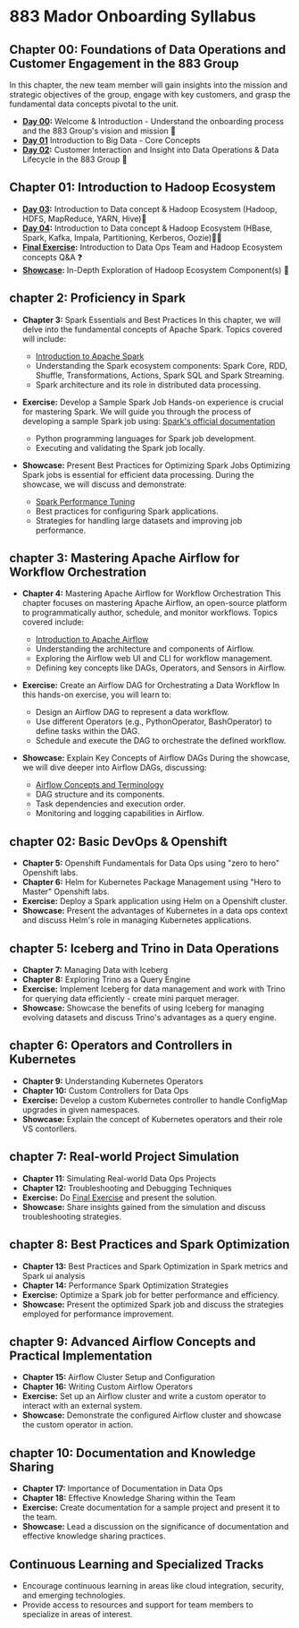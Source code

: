 # 883 Mador Onboarding Syllabus


## Chapter 00: Foundations of Data Operations and Customer Engagement in the 883 Group

In this chapter, the new team member will gain insights into the mission and strategic objectives of the group, engage with key customers, and grasp the fundamental data concepts pivotal to the unit.
- **[Day 00](./on_boarding/newbie/chepter_00/day_00.md):** Welcome & Introduction -  Understand the onboarding process and the 883 Group's vision and mission :dart:
- **[Day 01](./on_boarding/newbie/chepter_00/day_01.md)** Introduction to Big Data - Core Concepts 
- **[Day 02](./on_boarding/newbie/chepter_00/day_02.md):** Customer Interaction and Insight into Data Operations & Data Lifecycle in the 883 Group
:bow_and_arrow:


## Chapter 01: Introduction to Hadoop Ecosystem
- **[Day 03](./on_boarding/newbie/chepter_01/day_03.md):**  Introduction to Data concept & Hadoop Ecosystem (Hadoop, HDFS, MapReduce, YARN, Hive):elephant:
- **[Day 04](./on_boarding/newbie/chepter_01/day_04.md):**  Introduction to Data concept & Hadoop Ecosystem (HBase, Spark, Kafka, Impala, Partitioning, Kerberos, Oozie):elephant::elephant:
- **[Final Exercise](./on_boarding/newbie/chepter_01/final_exercise_01.md):** Introduction to Data Ops Team and Hadoop Ecosystem concepts Q&A :question:
- **[Showcase](./on_boarding/newbie/chepter_01/showcase/showcase01.md):** In-Depth Exploration of Hadoop Ecosystem Component(s) :book:

## chapter 2: Proficiency in Spark

- **Chapter 3:** Spark Essentials and Best Practices
In this chapter, we will delve into the fundamental concepts of Apache Spark. Topics covered will include:
    - [Introduction to Apache Spark](https://spark.apache.org/)
    - Understanding the Spark ecosystem components: Spark Core, RDD, Shuffle, Transformations, Actions, Spark SQL and Spark Streaming.
    - Spark architecture and its role in distributed data processing.

- **Exercise:** Develop a Sample Spark Job
Hands-on experience is crucial for mastering Spark. We will guide you through the process of developing a sample Spark job using: [Spark's official documentation](https://spark.apache.org/docs/latest/)
    - Python programming languages for Spark job development.
    - Executing and validating the Spark job locally.

- **Showcase:** Present Best Practices for Optimizing Spark Jobs
Optimizing Spark jobs is essential for efficient data processing. During the showcase, we will discuss and demonstrate:

    - [Spark Performance Tuning](https://spark.apache.org/docs/latest/tuning.html)
    - Best practices for configuring Spark applications.
    - Strategies for handling large datasets and improving job performance.


## chapter 3: Mastering Apache Airflow for Workflow Orchestration

- **Chapter 4:** Mastering Apache Airflow for Workflow Orchestration
This chapter focuses on mastering Apache Airflow, an open-source platform to programmatically author, schedule, and monitor workflows. Topics covered include:

    - [Introduction to Apache Airflow](https://airflow.apache.org/)
    - Understanding the architecture and components of Airflow.
    - Exploring the Airflow web UI and CLI for workflow management.
    - Defining key concepts like DAGs, Operators, and Sensors in Airflow.

- **Exercise:** Create an Airflow DAG for Orchestrating a Data Workflow
In this hands-on exercise, you will learn to:

    - Design an Airflow DAG to represent a data workflow.
    - Use different Operators (e.g., PythonOperator, BashOperator) to define tasks within the DAG.
    - Schedule and execute the DAG to orchestrate the defined workflow.

- **Showcase:**  Explain Key Concepts of Airflow DAGs
During the showcase, we will dive deeper into Airflow DAGs, discussing:

    - [Airflow Concepts and Terminology](https://airflow.apache.org/docs/apache-airflow/stable/concepts/index.html)
    - DAG structure and its components.
    - Task dependencies and execution order.
    - Monitoring and logging capabilities in Airflow.


## chapter 02: Basic DevOps & Openshift
- **Chapter 5:** Openshift Fundamentals for Data Ops using "zero to hero" Openshift labs.
- **Chapter 6:** Helm for Kubernetes Package Management using "Hero to Master" Openshift labs.
- **Exercise:** Deploy a Spark application using Helm on a Openshift cluster.
- **Showcase:** Present the advantages of Kubernetes in a data ops context and discuss Helm's role in managing Kubernetes applications.

## chapter 5: Iceberg and Trino in Data Operations
- **Chapter 7:** Managing Data with Iceberg
- **Chapter 8:** Exploring Trino as a Query Engine
- **Exercise:** Implement Iceberg for data management and work with Trino for querying data efficiently - create mini parquet merager.
- **Showcase:** Showcase the benefits of using Iceberg for managing evolving datasets and discuss Trino's advantages as a query engine.

## chapter 6: Operators and Controllers in Kubernetes
- **Chapter 9:** Understanding Kubernetes Operators
- **Chapter 10:** Custom Controllers for Data Ops
- **Exercise:** Develop a custom Kubernetes controller to handle ConfigMap upgrades in given namespaces.
- **Showcase:** Explain the concept of Kubernetes operators and their role VS contorllers.

## chapter 7: Real-world Project Simulation
- **Chapter 11:** Simulating Real-world Data Ops Projects
- **Chapter 12:** Troubleshooting and Debugging Techniques
- **Exercise:**  Do [Final Exercise](FinalExercise.md) and present the solution.
- **Showcase:** Share insights gained from the simulation and discuss troubleshooting strategies.

## chapter 8: Best Practices and Spark Optimization
- **Chapter 13:** Best Practices and Spark Optimization in Spark metrics and Spark ui analysis
- **Chapter 14:** Performance Spark Optimization Strategies
- **Exercise:** Optimize a Spark job for better performance and efficiency.
- **Showcase:** Present the optimized Spark job and discuss the strategies employed for performance improvement.

## chapter 9: Advanced Airflow Concepts and Practical Implementation
- **Chapter 15:** Airflow Cluster Setup and Configuration
- **Chapter 16:** Writing Custom Airflow Operators
- **Exercise:** Set up an Airflow cluster and write a custom operator to interact with an external system.
- **Showcase:** Demonstrate the configured Airflow cluster and showcase the custom operator in action.

## chapter 10: Documentation and Knowledge Sharing
- **Chapter 17:** Importance of Documentation in Data Ops
- **Chapter 18:** Effective Knowledge Sharing within the Team
- **Exercise:** Create documentation for a sample project and present it to the team.
- **Showcase:** Lead a discussion on the significance of documentation and effective knowledge sharing practices.

## Continuous Learning and Specialized Tracks
- Encourage continuous learning in areas like cloud integration, security, and emerging technologies.
- Provide access to resources and support for team members to specialize in areas of interest.
